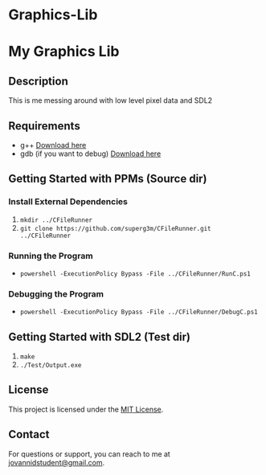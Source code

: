 # Graphics-Lib

# My Graphics Lib

## Description

This is me messing around with low level pixel data and SDL2

## Requirements

- g++ [Download here](https://code.visualstudio.com/docs/languages/cpp)
- gdb (if you want to debug) [Download here](https://code.visualstudio.com/docs/languages/cpp)

## Getting Started with PPMs (Source dir)

### Install External Dependencies

1. `mkdir ../CFileRunner`
2. `git clone https://github.com/superg3m/CFileRunner.git ../CFileRunner`

### Running the Program

- `powershell -ExecutionPolicy Bypass -File ../CFileRunner/RunC.ps1`

### Debugging the Program

- `powershell -ExecutionPolicy Bypass -File ../CFileRunner/DebugC.ps1`

## Getting Started with SDL2 (Test dir)

1. `make`
2. `./Test/Output.exe`

## License

This project is licensed under the [MIT License](LICENSE).

## Contact

For questions or support, you can reach to me at jovannidstudent@gmail.com.
